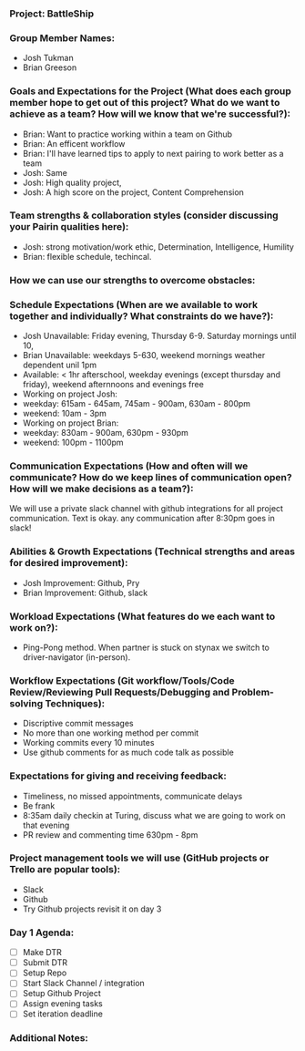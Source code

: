 ### Project: BattleShip

### Group Member Names:
 * Josh Tukman
 * Brian Greeson

### Goals and Expectations for the Project (What does each group member hope to get out of this project? What do we want to achieve as a team? How will we know that we're successful?):
 - Brian: Want to practice working within a team on Github
 - Brian: An efficent workflow
 - Brian: I'll have learned tips to apply to next pairing to work better as a team
 - Josh: Same
 - Josh: High quality project,
 - Josh: A high score on the project, Content Comprehension

### Team strengths & collaboration styles (consider discussing your Pairin qualities here):
 - Josh: strong motivation/work ethic, Determination, Intelligence, Humility
 - Brian: flexible schedule, techincal.

### How we can use our strengths to overcome obstacles:


### Schedule Expectations (When are we available to work together and individually? What constraints do we have?):
 - Josh Unavailable: Friday evening, Thursday 6-9. Saturday mornings until 10,
 - Brian Unavailable: weekdays 5-630, weekend mornings weather dependent unil 1pm
 - Available: < 1hr afterschool, weekday evenings (except thursday and friday), weekend afternnoons and evenings free
 - Working on project Josh:
  - weekday: 615am - 645am, 745am - 900am, 630am - 800pm
  - weekend: 10am - 3pm
 - Working on project Brian:
  - weekday: 830am - 900am, 630pm - 930pm
  - weekend: 100pm - 1100pm

### Communication Expectations (How and often will we communicate? How do we keep lines of communication open? How will we make decisions as a team?):
 We will use a private slack channel with github integrations for all project communication. Text is okay. any communication after 8:30pm goes in slack!

### Abilities & Growth Expectations (Technical strengths and areas for desired improvement):
 - Josh Improvement: Github, Pry
 - Brian Improvement: Github, slack

### Workload Expectations (What features do we each want to work on?):
 - Ping-Pong method. When partner is stuck on stynax we switch to driver-navigator (in-person).

### Workflow Expectations (Git workflow/Tools/Code Review/Reviewing Pull Requests/Debugging and Problem-solving Techniques):
 - Discriptive commit messages
 - No more than one working method per commit
 - Working commits every 10 minutes
 - Use github comments for as much code talk as possible

### Expectations for giving and receiving feedback:
 - Timeliness, no missed appointments, communicate delays
 - Be frank
 - 8:35am daily checkin at Turing, discuss what we are going to work on that evening  
 - PR review and commenting time 630pm - 8pm

### Project management tools we will use (GitHub projects or Trello are popular tools):
- Slack
- Github
- Try Github projects revisit it on day 3

### Day 1 Agenda:
  - [ ] Make DTR
  - [ ] Submit DTR
  - [ ] Setup Repo
  - [ ] Start Slack Channel / integration
  - [ ] Setup Github Project
  - [ ] Assign evening tasks
  - [ ] Set iteration deadline

### Additional Notes:
